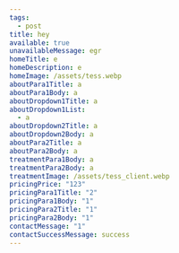 ```yaml
---
tags:
  - post
title: hey
available: true
unavailableMessage: egr
homeTitle: e
homeDescription: e
homeImage: /assets/tess.webp
aboutPara1Title: a
aboutPara1Body: a
aboutDropdown1Title: a
aboutDropdown1List:
  - a
aboutDropdown2Title: a
aboutDropdown2Body: a
aboutPara2Title: a
aboutPara2Body: a
treatmentPara1Body: a
treatmentPara2Body: a
treatmentImage: /assets/tess_client.webp
pricingPrice: "123"
pricingPara1Title: "2"
pricingPara1Body: "1"
pricingPara2Title: "1"
pricingPara2Body: "1"
contactMessage: "1"
contactSuccessMessage: success
---
```

